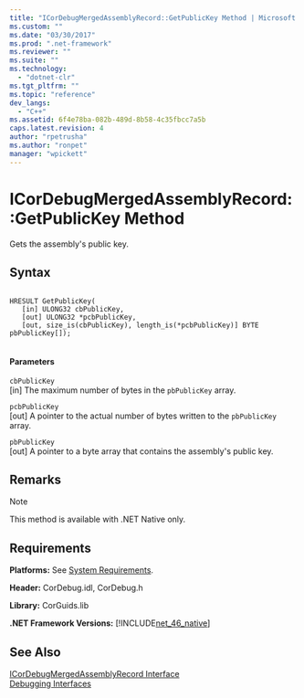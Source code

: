 ```yaml
---
title: "ICorDebugMergedAssemblyRecord::GetPublicKey Method | Microsoft Docs"
ms.custom: ""
ms.date: "03/30/2017"
ms.prod: ".net-framework"
ms.reviewer: ""
ms.suite: ""
ms.technology: 
  - "dotnet-clr"
ms.tgt_pltfrm: ""
ms.topic: "reference"
dev_langs: 
  - "C++"
ms.assetid: 6f4e78ba-082b-489d-8b58-4c35fbcc7a5b
caps.latest.revision: 4
author: "rpetrusha"
ms.author: "ronpet"
manager: "wpickett"
---
```

# ICorDebugMergedAssemblyRecord::GetPublicKey Method
Gets the assembly's public key.  
  
## Syntax  
  
```  
  
HRESULT GetPublicKey(  
   [in] ULONG32 cbPublicKey,   
   [out] ULONG32 *pcbPublicKey,   
   [out, size_is(cbPublicKey), length_is(*pcbPublicKey)] BYTE pbPublicKey[]);  
  
```  
  
#### Parameters  
 `cbPublicKey`  
 [in] The maximum number of bytes in the `pbPublicKey` array.  
  
 `pcbPublicKey`  
 [out] A pointer to the actual number of bytes written to the `pbPublicKey` array.  
  
 `pbPublicKey`  
 [out] A pointer to a byte array that contains the assembly's public key.  
  
## Remarks  
  
> [!NOTE]
>  This method is available with .NET Native only.  
  
## Requirements  
 **Platforms:** See [System Requirements](../../../../docs/framework/get-started/system-requirements.md).  
  
 **Header:** CorDebug.idl, CorDebug.h  
  
 **Library:** CorGuids.lib  
  
 **.NET Framework Versions:** [!INCLUDE[net_46_native](../../../../includes/net-46-native-md.md)]  
  
## See Also  
 [ICorDebugMergedAssemblyRecord Interface](../../../../docs/framework/unmanaged-api/debugging/icordebugmergedassemblyrecord-interface.md)   
 [Debugging Interfaces](../../../../docs/framework/unmanaged-api/debugging/debugging-interfaces.md)